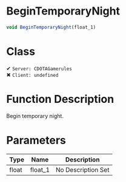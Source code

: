 # BeginTemporaryNight
```js	
void BeginTemporaryNight(float_1)
```
# Class
✔ `Server: CDOTAGamerules`  
✖ `Client: undefined`  

# Function Description
Begin temporary night.
# Parameters
Type|Name|Description
--|--|--
float|float_1|No Description Set
